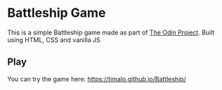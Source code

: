 # Battleship Game

This is a simple Battleship game made as part of [The Odin Project](https://www.theodinproject.com/).
Built using HTML, CSS and vanilla JS

## Play
You can try the game here: https://timalo.github.io/Battleship/
